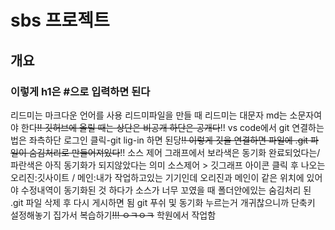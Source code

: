 # sbs 프로젝트
## 개요
### 이렇게 h1은 #으로 입력하면 된다

리드미는 마크다운 언어를 사용
리드미파일을 만들 때 리드미는 대문자 md는 소문자여야 한다~~!!
깃허브에 올릴 때는 상단은 비공개 하단은 공개다~~!!
vs code에서 git 연결하는 법은 좌측하단 로그인 클릭-git lig-in 하면 된당~~!!
이렇게 깃을 연결하면 파일에 .git 파일이 숨김처리로 만들어져있다~~!!
소스 제어 그래프에서 보라색은 동기화 완료되었다는/파란색은 아직 동기화가 되지않았다는 의미
소스제어 > 깃그래프 아이콘 클릭 후 나오는 오리진:깃사이트 / 메인:내가 작업하고있는 기기인데 오리진과 메인이 같은 위치에 있어야 수정내역이 동기화된 것
하다가 소스가 너무 꼬였을 때 폴더안에있는 숨김처리 된 .git 파일 삭제 후 다시 게시하면 됨
git 푸쉬 및 동기화 누르는거 개귀찮으니까 단축키 설정해놓기
집가서 복습하기~~!!!
ㅇㅋㅇㅋ~~
학원에서 작업함